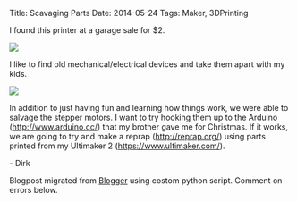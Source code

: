 Title: Scavaging Parts
Date: 2014-05-24
Tags: Maker, 3DPrinting

I found this printer at a garage sale for $2.  

[![](./images/blogger-image-881123768.jpg)](./images/blogger-image-881123768.jpg)

I like to find old mechanical/electrical devices and take them apart with my
kids.  

[![](./images/blogger-image-272658734.jpg)](../images/blogger-image-272658734.jpg)

In addition to just having fun and learning how things work, we were able to
salvage the stepper motors.  I want to try hooking them up to the Arduino
(<http://www.arduino.cc/>) that my brother gave me for Christmas.  If it
works, we are going to try and make a reprap (<http://reprap.org/>) using
parts printed from my Ultimaker 2 (<https://www.ultimaker.com/>).  
  
\- Dirk  
  

Blogpost migrated from [Blogger](https://apprenticemaker.blogspot.com/2014/05/scavaging-parts.html) using costom python script. Comment on errors below.
